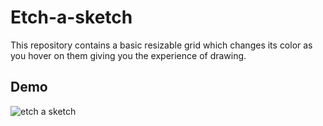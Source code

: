# Etch-a-sketch

This repository contains a basic resizable grid which changes its color as you hover on them giving you the experience of drawing.



## Demo

![etch a sketch](https://user-images.githubusercontent.com/46375087/153159467-7d3247fe-5e3b-477b-b0da-162b03f7f09e.gif)

